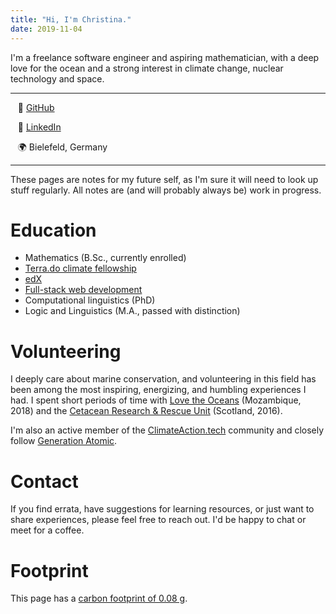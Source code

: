 ```yaml
---
title: "Hi, I'm Christina."
date: 2019-11-04
---
```


I'm a freelance software engineer and aspiring mathematician, with a deep love for the ocean and a strong interest in climate change, nuclear technology and space.

---

  &nbsp;&nbsp; 💾 [GitHub](https://github.com/cunger/)

  &nbsp;&nbsp; 📎 [LinkedIn](https://www.linkedin.com/in/christina-unger)

  &nbsp;&nbsp; 🌍 Bielefeld, Germany

---

These pages are notes for my future self, as I'm sure it will need to look up stuff regularly.
All notes are (and will probably always be) work in progress.

# Education

* Mathematics (B.Sc., currently enrolled)
* [Terra.do climate fellowship](https://www.terra.do/climate-change-learning-for-action/)
* [edX](https://profile.edx.org/u/christinaunger)
* [Full-stack web development](https://launchschool.com/)
* Computational linguistics (PhD)
* Logic and Linguistics (M.A., passed with distinction)

# Volunteering

I deeply care about marine conservation, and volunteering in this field has been among the most inspiring, energizing, and humbling experiences I had. I spent short periods of time with [Love the Oceans](https://lovetheoceans.org) (Mozambique, 2018) and the [Cetacean Research & Rescue Unit](http://www.crru.org.uk/) (Scotland, 2016).

I'm also an active member of the [ClimateAction.tech](https://climateaction.tech/) community and closely follow [Generation Atomic](https://www.generationatomic.org/).

# Contact

If you find errata, have suggestions for learning resources, or just want to share experiences, please feel free to reach out. I'd be happy to chat or meet for a coffee.

# Footprint

This page has a [carbon footprint of 0.08 g](https://www.websitecarbon.com/website/cunger-github-io-about/).
